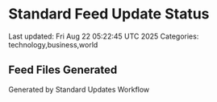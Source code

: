 # Standard Feed Update Status
Last updated: Fri Aug 22 05:22:45 UTC 2025
Categories: technology,business,world

## Feed Files Generated

Generated by Standard Updates Workflow
